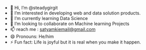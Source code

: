 - 👋 Hi, I’m @steadygirgit
- 👀 I’m interested in developing web and data solution products.
- 🌱 I’m currently learning Data Science
- 💞️ I’m looking to collaborate on Machine learning Projects
- 📫 reach me : satyamkiemail@gmail.com
- 😄 Pronouns: He/him
- ⚡ Fun fact: Life is joyful but it is real when you make it happen.

<!---
steadygirgit/steadygirgit is a ✨ special ✨ repository because its `README.md` (this file) appears on your GitHub profile.
You can click the Preview link to take a look at your changes.
--->
